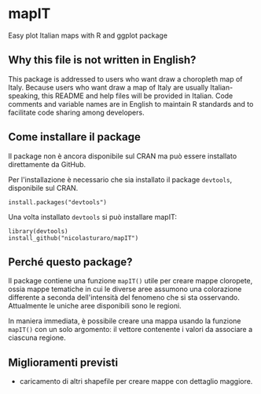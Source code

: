 mapIT
=====

Easy plot Italian maps with R and ggplot package


## Why this file is not written in English?
This package is addressed to users who want draw a choropleth map of Italy. Because users who want draw a map of Italy are usually Italian-speaking, this README and help files will be provided in Italian. Code comments and variable names are in English to maintain R standards and to facilitate code sharing among developers.

## Come installare il package
Il package non è ancora disponibile sul CRAN ma può essere installato direttamente da GitHub. 

Per l'installazione è necessario che sia installato il package `devtools`, disponibile sul CRAN.
```
install.packages("devtools")
```

Una volta installato `devtools` si può installare mapIT:
```
library(devtools)
install_github("nicolasturaro/mapIT")
```


## Perché questo package?
Il package contiene una funzione `mapIT()` utile per creare mappe cloropete, ossia mappe tematiche in cui le diverse aree assumono una colorazione differente a seconda dell'intensità del fenomeno che si sta osservando. Attualmente le uniche aree disponibili sono le regioni.

In maniera immediata, è possibile creare una mappa usando la funzione `mapIT()` con un solo argomento: il vettore contenente i valori da associare a ciascuna regione.

## Miglioramenti previsti
 - caricamento di altri shapefile per creare mappe con dettaglio maggiore.

